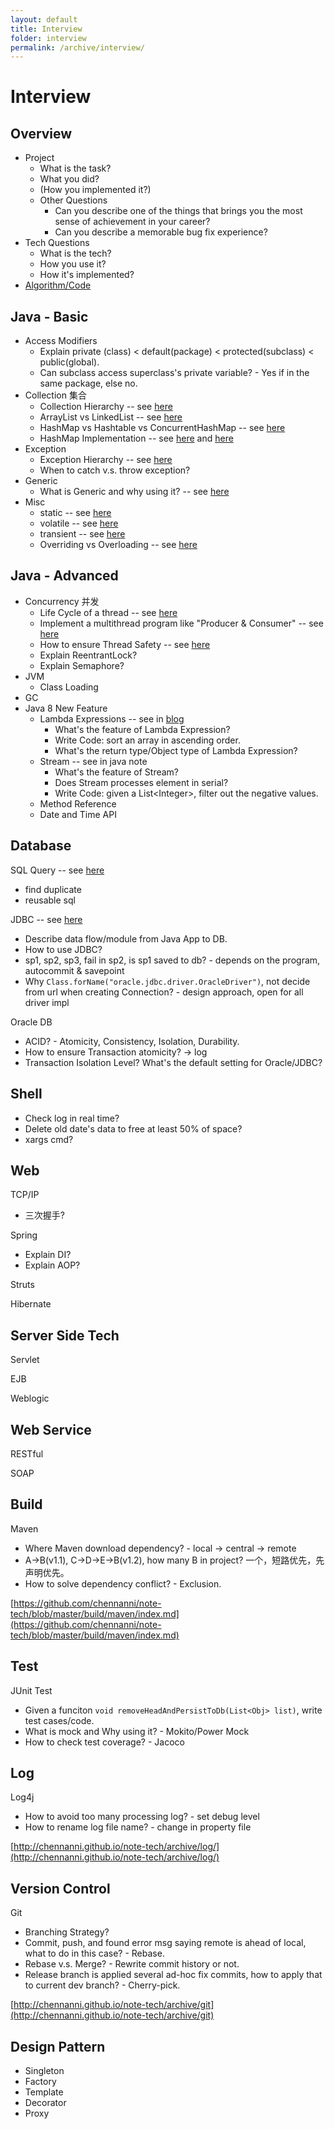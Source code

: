 ```yaml
---
layout: default
title: Interview
folder: interview
permalink: /archive/interview/
---
```


# Interview

## Overview

- Project
  - What is the task?
  - What you did?
  - (How you implemented it?)
  - Other Questions
    - Can you describe one of the things that brings you the most sense of achievement in your career?
    - Can you describe a memorable bug fix experience?
- Tech Questions
  - What is the tech?
  - How you use it?
  - How it's implemented? 
- [Algorithm/Code](https://github.com/chennanni/crack-leetcode)

## Java - Basic
- Access Modifiers
  - Explain private (class) < default(package) < protected(subclass) < public(global).
  - Can subclass access superclass's private variable? - Yes if in the same package, else no.
- Collection 集合
  - Collection Hierarchy -- see [here](https://github.com/chennanni/note-tech/blob/master/java/collection/index.md)
  - ArrayList vs LinkedList -- see [here](https://github.com/chennanni/note-tech/blob/master/java/questions/index.md)
  - HashMap vs Hashtable vs ConcurrentHashMap -- see [here](https://github.com/chennanni/note-tech/blob/master/java/collection/index.md)
  - HashMap Implementation -- see [here](http://blog.csdn.net/vking_wang/article/details/14166593) and [here](https://github.com/chennanni/note-tech/blob/master/java/questions/index.md)
- Exception
  - Exception Hierarchy -- see [here](https://github.com/chennanni/note-tech/blob/master/java/basic/index.md)
  - When to catch v.s. throw exception?
- Generic
  - What is Generic and why using it? -- see [here](http://chennanni.com/tech-note/archive/java/basic/)
- Misc
  - static -- see [here](https://github.com/chennanni/cheat-sheet/blob/master/java-interview-questions.md)
  - volatile -- see [here](https://github.com/chennanni/note-tech/blob/master/java/basic/index.md)
  - transient -- see [here](https://github.com/chennanni/note-tech/blob/master/java/basic/index.md)
  - Overriding vs Overloading -- see [here](https://github.com/chennanni/cheat-sheet/blob/master/java-interview-questions.md)

## Java - Advanced 
- Concurrency 并发
  - Life Cycle of a thread -- see [here](https://github.com/chennanni/note-tech/blob/master/thread/basic/index.md)
  - Implement a multithread program like "Producer & Consumer" -- see [here](http://www.cnblogs.com/linjiqin/p/3217050.html)
  - How to ensure Thread Safety -- see [here](https://github.com/chennanni/note-tech/blob/master/thread/basic/index.md)
  - Explain ReentrantLock?
  - Explain Semaphore?
- JVM
  - Class Loading
- GC
- Java 8 New Feature
  - Lambda Expressions -- see in [blog](http://www.cnblogs.com/maxstack/p/7550153.html)
    - What's the feature of Lambda Expression?
    - Write Code: sort an array in ascending order.
    - What's the return type/Object type of Lambda Expression?
  - Stream -- see in java note
    - What's the feature of Stream?
    - Does Stream processes element in serial?
    - Write Code: given a List\<Integer\>, filter out the negative values.
  - Method Reference
  - Date and Time API

## Database

SQL Query -- see [here](https://github.com/chennanni/note-tech/blob/master/sql/query/index.md)
- find duplicate
- reusable sql

JDBC -- see [here](http://chennanni.github.io/note-tech/archive/jdbc)
- Describe data flow/module from Java App to DB.
- How to use JDBC?
- sp1, sp2, sp3, fail in sp2, is sp1 saved to db? - depends on the program, autocommit & savepoint
- Why `Class.forName("oracle.jdbc.driver.OracleDriver")`, not decide from url when creating Connection? - design approach, open for all driver impl

Oracle DB
- ACID? - Atomicity, Consistency, Isolation, Durability.
- How to ensure Transaction atomicity? -> log
- Transaction Isolation Level? What's the default setting for Oracle/JDBC?

## Shell

- Check log in real time?
- Delete old date's data to free at least 50% of space?
- xargs cmd?

## Web

  TCP/IP
  - 三次握手?

  Spring
  - Explain DI? 
  - Explain AOP?
  
  Struts

  Hibernate

## Server Side Tech

  Servlet

  EJB

  Weblogic

## Web Service

  RESTful

  SOAP

## Build

Maven
- Where Maven download dependency? - local -> central -> remote
- A->B(v1.1), C->D->E->B(v1.2), how many B in project? 一个，短路优先，先声明优先。
- How to solve dependency conflict? - Exclusion.

[https://github.com/chennanni/note-tech/blob/master/build/maven/index.md](https://github.com/chennanni/note-tech/blob/master/build/maven/index.md)

## Test

JUnit Test
- Given a funciton `void removeHeadAndPersistToDb(List<Obj> list)`, write test cases/code.
- What is mock and Why using it? - Mokito/Power Mock
- How to check test coverage? - Jacoco

## Log

Log4j
- How to avoid too many processing log? - set debug level
- How to rename log file name? - change in property file

[http://chennanni.github.io/note-tech/archive/log/](http://chennanni.github.io/note-tech/archive/log/)

## Version Control

Git 
- Branching Strategy?
- Commit, push, and found error msg saying remote is ahead of local, what to do in this case? - Rebase.
- Rebase v.s. Merge? - Rewrite commit history or not.
- Release branch is applied several ad-hoc fix commits, how to apply that to current dev branch? - Cherry-pick.

[http://chennanni.github.io/note-tech/archive/git](http://chennanni.github.io/note-tech/archive/git)

## Design Pattern

- Singleton
- Factory
- Template
- Decorator
- Proxy
